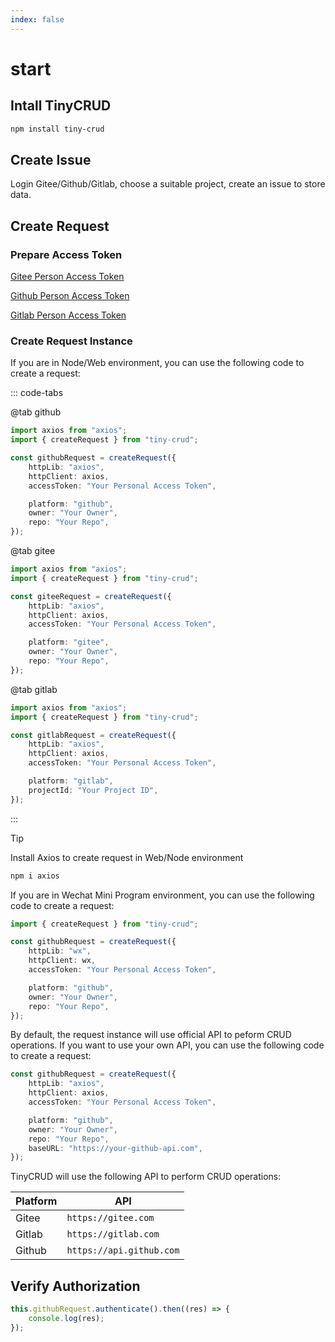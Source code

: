 ```yaml
---
index: false
---
```


# start

## Intall TinyCRUD

```bash
npm install tiny-crud
```

## Create Issue

Login Gitee/Github/Gitlab, choose a suitable project, create an issue to store data.

## Create Request

### Prepare Access Token

[Gitee Person Access Token](https://www.google.com/search?q=Gitee+Person+Access+Token)

[Github Person Access Token](https://www.google.com/search?q=Github+Person+Access+Token)

[Gitlab Person Access Token](https://www.google.com/search?q=Gitlab+Person+Access+Token)

### Create Request Instance

If you are in Node/Web environment, you can use the following code to create a request:

::: code-tabs

@tab github

```ts
import axios from "axios";
import { createRequest } from "tiny-crud";

const githubRequest = createRequest({
    httpLib: "axios",
    httpClient: axios,
    accessToken: "Your Personal Access Token",

    platform: "github",
    owner: "Your Owner",
    repo: "Your Repo",
});
```

@tab gitee

```ts
import axios from "axios";
import { createRequest } from "tiny-crud";

const giteeRequest = createRequest({
    httpLib: "axios",
    httpClient: axios,
    accessToken: "Your Personal Access Token",

    platform: "gitee",
    owner: "Your Owner",
    repo: "Your Repo",
});
```

@tab gitlab

```ts
import axios from "axios";
import { createRequest } from "tiny-crud";

const gitlabRequest = createRequest({
    httpLib: "axios",
    httpClient: axios,
    accessToken: "Your Personal Access Token",

    platform: "gitlab",
    projectId: "Your Project ID",
});
```

:::

> [!tip]
> Install Axios to create request in Web/Node environment
>
> ```bash
> npm i axios
> ```

If you are in Wechat Mini Program environment, you can use the following code to create a request:

```ts
import { createRequest } from "tiny-crud";

const githubRequest = createRequest({
    httpLib: "wx",
    httpClient: wx,
    accessToken: "Your Personal Access Token",

    platform: "github",
    owner: "Your Owner",
    repo: "Your Repo",
});
```

By default, the request instance will use official API to peform CRUD operations. If you want to use your own API, you can use the following code to create a request:

```ts {9}
const githubRequest = createRequest({
    httpLib: "axios",
    httpClient: axios,
    accessToken: "Your Personal Access Token",

    platform: "github",
    owner: "Your Owner",
    repo: "Your Repo",
    baseURL: "https://your-github-api.com",
});
```

TinyCRUD will use the following API to perform CRUD operations:

| Platform | API                      |
| -------- | ------------------------ |
| Gitee    | `https://gitee.com`      |
| Gitlab   | `https://gitlab.com`     |
| Github   | `https://api.github.com` |

## Verify Authorization

```ts
this.githubRequest.authenticate().then((res) => {
    console.log(res);
});
```